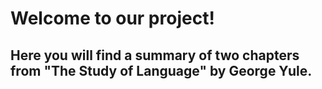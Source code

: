 # Welcome to our project!
## Here you will find a summary of two chapters from "The Study of Language" by George Yule. 
